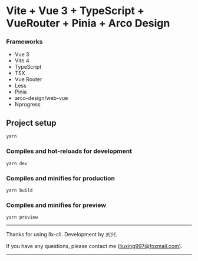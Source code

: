 # Vite +  Vue 3 + TypeScript + VueRouter +  Pinia + Arco Design

### Frameworks

- Vue 3
- Vite 4
- TypeScript
- TSX
- Vue Router
- Less
- Pinia
- arco-design/web-vue
- Nprogress

## Project setup
```
yarn
```

### Compiles and hot-reloads for development
```
yarn dev
```

### Compiles and minifies for production
```
yarn build
```

### Compiles and minifies for preview
```
yarn preview
```

---
Thanks for using llx-cli. Development by 刘兴.

If you have any questions, please contact me (liuxing997@foxmail.com).

---



